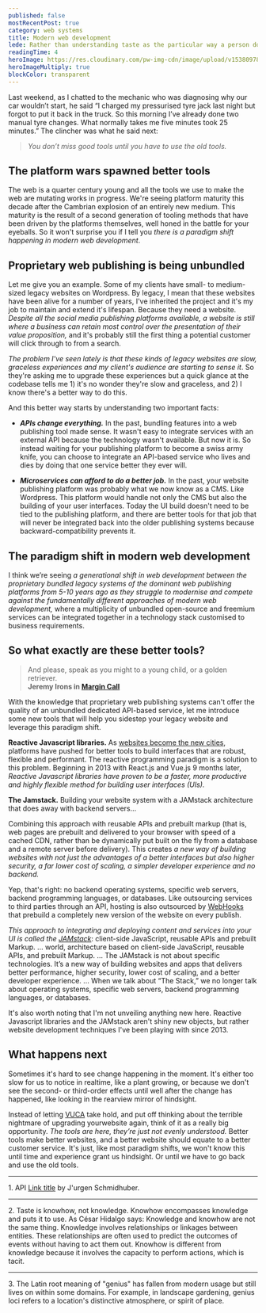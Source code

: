 ```yaml
---
published: false
mostRecentPost: true
category: web systems
title: Modern web development
lede: Rather than understanding taste as the particular way a person does a thing, I will argue that it is a measurement of how well a person is able to see and act within a problem space. When business hinges on the user experience and how products make people feel, success or failure is often a matter of taste.
readingTime: 4
heroImage: https://res.cloudinary.com/pw-img-cdn/image/upload/v1538097848/post-taste-lynch_hutebj.jpg
heroImageMultiply: true
blockColor: transparent
---
```


<!-- Build better websites with Reactive Javascript and the Jamstack -->

Last weekend, as I chatted to the mechanic who was diagnosing why our car wouldn’t start, he said “I charged my pressurised tyre jack last night but forgot to put it back in the truck. So this morning I’ve already done two manual tyre changes. What normally takes me five minutes took 25 minutes.” The clincher was what he said next:

> _You don’t miss good tools until you have to use the old tools._

<!-- ## The best tools for the job are ever-sharpening themselves -->
## The platform wars spawned better tools

The web is a quarter century young and all the tools we use to make the web are mutating works in progress. We're seeing platform maturity this decade after the Cambrian explosion of an entirely new medium. This maturity is the result of a second generation of tooling methods that have been driven by the platforms themselves, well honed in the battle for your eyeballs. So it won't surprise you if I tell you _there is a paradigm shift happening in modern web development_.

<!-- ## Proprietary bundled legacy systems are being unbundled -->
## Proprietary web publishing is being unbundled

Let me give you an example. Some of my clients have small- to medium-sized legacy websites on Wordpress. By legacy, I mean that these websites have been alive for a number of years, I've inherited the project and it's my job to maintain and extend it's lifespan. Because they need a website. _Despite all the social media publishing platforms available, a website is still where a business can retain most control over the presentation of their value proposition,_ and it's probably still the first thing a potential customer will click through to from a search.

_The problem I've seen lately is that these kinds of legacy websites are slow, graceless experiences and my client's audience are starting to sense it_. So they're asking me to upgrade these experiences but a quick glance at the codebase tells me 1) it's no wonder they're slow and graceless, and 2) I know there's a better way to do this.

And this better way starts by understanding two important facts:

- _**APIs change everything.**_ In the past, bundling features into a web publishing tool made sense. It wasn't easy to integrate services with an external API because the technology wasn't available. But now it is. So instead waiting for your publishing platform to become a swiss army knife, you can choose to integrate an API-based service who lives and dies by doing that one service better they ever will.

- _**Microservices can afford to do a better job.**_ In the past, your website publishing platform was probably what we now know as a CMS. Like Wordpress. This platform would handle not only the CMS but also the building of your user interfaces. Today the UI build doesn't need to be tied to the publishing platform, and there are better tools for that job that will never be integrated back into the older publishing systems because backward-compatibility prevents it. 

<!-- with what originally made their system a success: they literally have too much legacy to overcome. -->

## The paradigm shift in modern web development

I think we’re seeing _a generational shift in web development between the proprietary bundled legacy systems of the dominant web publishing platforms from 5-10 years ago as they struggle to modernise and compete against the fundamentally different approaches of modern web development,_ where a multiplicity of unbundled open-source and freemium services can be integrated together in a technology stack customised to business requirements.

<!-- ## The new tools—Reactive Javascript and the JAMstack -->
<!-- ## So what exactly are these better tools? -->
## So what exactly are these better tools?

> And please, speak as you might to a young child, or a golden retriever. <br>**Jeremy Irons in [Margin Call](https://youtu.be/366DExfdQWM?t=53)**

With the knowledge that proprietary web publishing systems can't offer the quality of an unbundled dedicated API-based service, let me introduce some new tools that will help you sidestep your legacy website and leverage this paradigm shift.

**Reactive Javascript libraries.** As [websites become the new cities](https://pioneer.app/blog/2019-frontier-markets/), platforms have pushed for better tools to build interfaces that are robust, flexible and performant. The reactive programming paradigm is a solution to this problem. Beginning in 2013 with React.js and Vue.js 9 months later, _Reactive Javascript libraries have proven to be a faster, more productive and highly flexible method for building user interfaces (UIs)._

**The Jamstack.** Building your website system with a JAMstack architecture that does away with backend servers…

Combining this approach with reusable APIs and prebuilt markup (that is, web pages are prebuilt and delivered to your browser with speed of a cached CDN, rather than be dynamically put built on the fly from a database and a remote server before delivery). This creates _a new way of building websites with not just the advantages of a better interfaces but also higher security, a far lower cost of scaling, a simpler developer experience and no backend._ 

Yep, that's right: no backend operating systems, specific web servers, backend programming languages, or databases. Like outsourcing services to third parties through an API, hosting is also outsourced by [WebHooks](https://en.wikipedia.org/wiki/Webhook) that prebuild a completely new version of the website on every publish.

_This approach to integrating and deploying content and services into your UI is called the [JAMstack](https://jamstack.org/)_: client-side JavaScript, reusable APIs and prebuilt Markup. … world, architecture based on client-side JavaScript, reusable APIs, and prebuilt Markup. … The JAMstack is not about specific technologies. It’s a new way of building websites and apps that delivers better performance, higher security, lower cost of scaling, and a better developer experience. … When we talk about “The Stack,” we no longer talk about operating systems, specific web servers, backend programming languages, or databases.

It's also worth noting that I'm not unveiling anything new here. Reactive Javascript libraries and the JAMstack aren't shiny new objects, but rather website development techniques I've been playing with since 2013.

<!-- ## This shift is an opportunity -->
<!-- ## Don't let hindsight become painful -->
## What happens next

Sometimes it's hard to see change happening in the moment. It's either too slow for us to notice in realtime, like a plant growing, or because we don't see the second- or third-order effects until well after the change has happened, like looking in the rearview mirror of hindsight.

Instead of letting [VUCA](https://en.wikipedia.org/wiki/Volatility,_uncertainty,_complexity_and_ambiguity) take hold, and put off thinking about the terrible nightmare of upgrading yourwebsite again, think of it as a really big opportunity. _The tools are here, they’re just not evenly understood._ Better tools make better websites, and a better website should equate to a better customer service. It's just, like most paradigm shifts, we won't know this until time and experience grant us hindsight. Or until we have to go back and use the old tools.

<!-- Better modern web development tools are here. They’re just not evenly understood. But when the new tools become proven and normalised within the culture, then reverting back to old tools will become, well, painful. Just like my mechanic explained. Why wait until it’s obviously painful? 

so that you can own a first class website experience without digging yourself into maintenance hell where you fear updating or publishing -->


<!-- ## RJ

They matter because they have proven to be a more productive method to building user interfaces. Reactive Javascript libraries make it much easier to write code that is modular, understandable, with less bugs. This means you spend less time managing problems and more time focussing on your business goals:

- When state management is handled _reactively_ within the library by it's virtual DOM engine, rather than being intermingled within the real DOM, you can write declarative code that is more predictable, easier to understand and easier to debug.
- Because we're using a scripting to language to build UI, we can write encapsulated components that manage their own state. And we can then compose them to make complex UIs. Any logic is written in JavaScript instead of templates, so we can easily pass rich data through the application and keep state out of the DOM.
- Reactive Javascript libraries are able to be rendered server-side. This does away with the historical complexity of old application frameworks that had huge setup and server management costs. And they were written in a completely different programming language, which you now don't need to learn or outsource for.
- Reactive Javascript can be adapted to any web technology: it’s modular. You can use it in VR as well as in a web page made of HTML. -->

<div class="HeadingSpace"><hr class="ParagraphSpace"><p class="fs-text-sm c-text-light"><span>1. API <a href="https://arxiv.org/abs/0812.4360">Link title</a> by J'urgen Schmidhuber.</span></p></div>

<div class=""><hr class="ParagraphSpace bg-transparent"><p class="fs-text-sm c-text-light"><span>2. Taste is knowhow, not knowledge. Knowhow encompasses knowledge and puts it to use. As César Hidalgo says: Knowledge and knowhow are not the same thing. Knowledge involves relationships or linkages between entities. These relationships are often used to predict the outcomes of events without having to act them out. Knowhow is different from knowledge because it involves the capacity to perform actions, which is tacit.</span></p></div>

<div class=""><hr class="ParagraphSpace bg-transparent"><p class="fs-text-sm c-text-light"><span>3. The Latin root meaning of "genius" has fallen from modern usage but still lives on within some domains. For example, in landscape gardening, genius loci refers to a location's distinctive atmosphere, or spirit of place.</span></p></div>

<!-- CMS
Reactive Javascript
JAMstack
UIs, the information that is displayed on your browser screen -->
